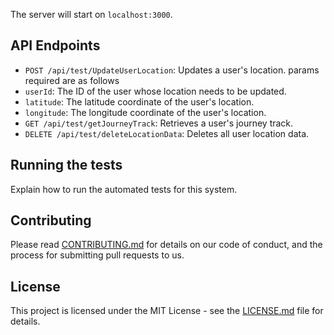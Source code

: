 The server will start on `localhost:3000`.

## API Endpoints

- `POST /api/test/UpdateUserLocation`: Updates a user's location.
  params required are as follows
- `userId`: The ID of the user whose location needs to be updated.
- `latitude`: The latitude coordinate of the user's location.
- `longitude`: The longitude coordinate of the user's location.
- `GET /api/test/getJourneyTrack`: Retrieves a user's journey track.
- `DELETE /api/test/deleteLocationData`: Deletes all user location data.

## Running the tests

Explain how to run the automated tests for this system.

## Contributing

Please read [CONTRIBUTING.md](https://github.com/yourusername/your-repo-name/blob/main/CONTRIBUTING.md) for details on our code of conduct, and the process for submitting pull requests to us.

## License

This project is licensed under the MIT License - see the [LICENSE.md](https://github.com/yourusername/your-repo-name/blob/main/LICENSE.md) file for details.
